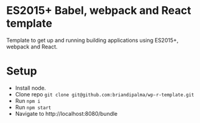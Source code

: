 # ES2015+ Babel, webpack and React template

Template to get up and running building applications using ES2015+, webpack and React.

# Setup

* Install node.
* Clone repo `git clone git@github.com:briandipalma/wp-r-template.git`
* Run `npm i`
* Run `npm start`
* Navigate to http://localhost:8080/bundle
